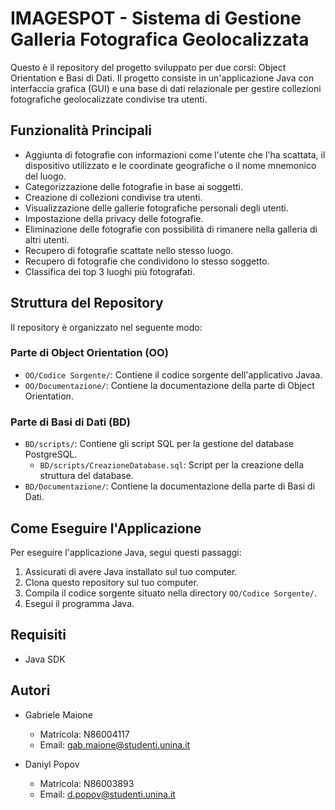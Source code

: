 # IMAGESPOT - Sistema di Gestione Galleria Fotografica Geolocalizzata

Questo è il repository del progetto sviluppato per due corsi: Object Orientation e Basi di Dati. Il progetto consiste in un'applicazione Java con interfaccia grafica (GUI) e una base di dati relazionale per gestire collezioni fotografiche geolocalizzate condivise tra utenti.

## Funzionalità Principali

- Aggiunta di fotografie con informazioni come l'utente che l'ha scattata, il dispositivo utilizzato e le coordinate geografiche o il nome mnemonico del luogo.
- Categorizzazione delle fotografie in base ai soggetti.
- Creazione di collezioni condivise tra utenti.
- Visualizzazione delle gallerie fotografiche personali degli utenti.
- Impostazione della privacy delle fotografie.
- Eliminazione delle fotografie con possibilità di rimanere nella galleria di altri utenti.
- Recupero di fotografie scattate nello stesso luogo.
- Recupero di fotografie che condividono lo stesso soggetto.
- Classifica dei top 3 luoghi più fotografati.

## Struttura del Repository

Il repository è organizzato nel seguente modo:

### Parte di Object Orientation (OO)

- `OO/Codice Sorgente/`: Contiene il codice sorgente dell'applicativo Javaa.
- `OO/Documentazione/`: Contiene la documentazione della parte di Object Orientation.

### Parte di Basi di Dati (BD)

- `BD/scripts/`: Contiene gli script SQL per la gestione del database PostgreSQL.
  - `BD/scripts/CreazioneDatabase.sql`: Script per la creazione della struttura del database.
- `BD/Documentazione/`: Contiene la documentazione della parte di Basi di Dati.

## Come Eseguire l'Applicazione

Per eseguire l'applicazione Java, segui questi passaggi:

1. Assicurati di avere Java installato sul tuo computer.
2. Clona questo repository sul tuo computer.
3. Compila il codice sorgente situato nella directory `OO/Codice Sorgente/`.
4. Esegui il programma Java.

## Requisiti

- Java SDK

## Autori

- Gabriele Maione
  - Matricola: N86004117
  - Email: [gab.maione@studenti.unina.it](mailto:gab.maione@studenti.unina.it)

- Daniyl Popov
  - Matricola: N86003893
  - Email: [d.popov@studenti.unina.it](mailto:d.popov@studenti.unina.it)
